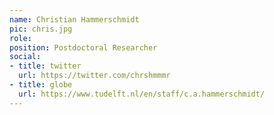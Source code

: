 ```yaml
---
name: Christian Hammerschmidt
pic: chris.jpg
role: 
position: Postdoctoral Researcher
social:
- title: twitter
  url: https://twitter.com/chrshmmmr
- title: globe
  url: https://www.tudelft.nl/en/staff/c.a.hammerschmidt/
---
```

